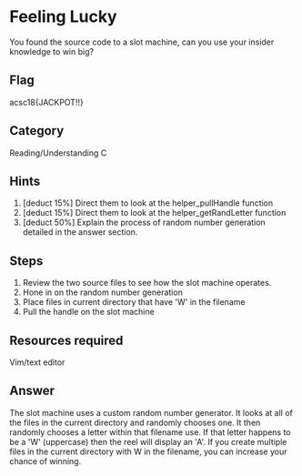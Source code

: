 # Feeling Lucky

You found the source code to a slot machine, can you use your insider knowledge to win big?

## Flag

acsc18{JACKPOT!!}

## Category
Reading/Understanding C

## Hints
1. [deduct 15%] Direct them to look at the helper_pullHandle function
2. [deduct 15%] Direct them to look at the helper_getRandLetter function
3. [deduct 50%] Explain the process of random number generation detailed in the answer section.

## Steps
1. Review the two source files to see how the slot machine operates.
2. Hone in on the random number generation
3. Place files in current directory that have 'W' in the filename
4. Pull the handle on the slot machine

## Resources required
Vim/text editor

## Answer
The slot machine uses a custom random number generator. It looks at all of the files in the current directory and
randomly chooses one. It then randomly chooses a letter within that filename use. If that letter happens to be a 'W'
(uppercase) then the reel will display an 'A'. If you create multiple files in the current directory with W in the
filename, you can increase your chance of winning.
